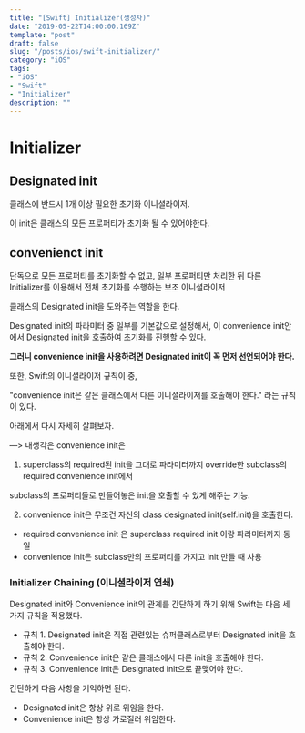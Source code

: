 ```yaml
---
title: "[Swift] Initializer(생성자)"
date: "2019-05-22T14:00:00.169Z"  
template: "post"  
draft: false  
slug: "/posts/ios/swift-initializer/"  
category: "iOS"  
tags:  
- "iOS"  
- "Swift"  
- "Initializer"  
description: ""  
---
```


# Initializer



## Designated init

클래스에 반드시 1개 이상 필요한 초기화 이니셜라이저.  

이 init은 클래스의 모든 프로퍼티가 초기화 될 수 있어야한다.





## convenienct init

단독으로 모든 프로퍼티를 초기화할 수 없고, 일부 프로퍼티만 처리한 뒤 다른 Initializer를 이용해서 전체 초기화를 수행하는 보조 이니셜라이저

클래스의 Designated init을 도와주는 역할을 한다.

Designated init의 파라미터 중 일부를 기본값으로 설정해서, 이 convenience init안에서 Designated init을 호출하여 초기화를 진행할 수 있다.

**그러니 convenience init을 사용하려면 Designated init이 꼭 먼저 선언되어야 한다.**

또한, Swift의 이니셜라이저 규칙이 중,

"convenience init은 같은 클래스에서 다른 이니셜라이저를 호출해야 한다." 라는 규칙이 있다.

아래에서 다시 자세히 살펴보자.

—> 내생각은 convenience init은   

1) superclass의 required된 init을 그대로 파라미터까지 override한 subclass의 required convenience init에서

subclass의 프로퍼티들로 만들어놓은 init을 호출할 수 있게 해주는 기능.



2) convenience init은 무조건 자신의 class designated init(self.init)을 호출한다.

- required convenience init 은 superclass required init 이랑 파라미터까지 동일
- convenience init은 subclass만의 프로퍼티를 가지고 init 만들 때 사용



### Initializer Chaining (이니셜라이저 연쇄)

Designated init와 Convenience init의 관계를 간단하게 하기 위해  Swift는 다음 세가지 규칙을 적용했다.

- 규칙 1. Designated init은 직접 관련있는 슈퍼클래스로부터 Designated init을 호출해야 한다.
- 규칙 2. Convenience init은 같은 클래스에서 다른 init을 호출해야 한다.
- 규칙 3. Convenience init은 Designated init으로 끝맺어야 한다.

간단하게 다음 사항을 기억하면 된다.

- Designated init은 항상 위로 위임을 한다.
- Convenience init은 항상 가로질러 위임한다.
